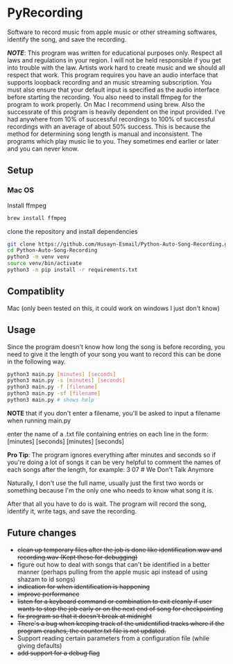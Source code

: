 # PyRecording

Software to record music from apple music or other streaming softwares, identify the song, and save the
recording. 

**_NOTE_**: This program was written for educational purposes only. Respect all laws and regulations in
your region. I will not be held responsible if you get into trouble with the law. Artists work hard to
create music and we should all respect that work.
This program requires you have an audio interface that supports loopback recording and an music streaming 
subscription. You must also ensure that your default input is specified as the audio interface before 
starting the recording. You also need to install ffmpeg for the program to work properly.
On Mac I recommend using brew.
Also the successrate of this program is heavily dependent on the input provided. I've had anywhere from
10% of successful recordings to 100% of successful recordings with an average of about 50% success. This
is because the method for determining song length is manual and inconsistent. The programs which play music
lie to you. They sometimes end earlier or later and you can never know.

## Setup

### Mac OS

Install ffmpeg

```Bash
brew install ffmpeg
```

clone the repository and install dependencies

```Bash
git clone https://github.com/Husayn-Esmail/Python-Auto-Song-Recording.git
cd Python-Auto-Song-Recording
python3 -m venv venv
source venv/bin/activate
python3 -m pip install -r requirements.txt
```

## Compatiblity

Mac (only been tested on this, it could work on windows I just don't know)

## Usage

Since the program doesn't know how long the song is before recording, you
need to give it the length of your song you want to record this can be
done in the following way.

```Bash
python3 main.py [minutes] [seconds]
python3 main.py -s [minutes] [seconds]
python3 main.py -f [filename]
python3 main.py -sf [filename]
python3 main.py # shows help
```

**NOTE** that if you don't enter a filename, you'll be asked to input a
filename when running main.py

enter the name of a .txt file containing entries on each line in the form:
[minutes] [seconds]
[minutes] [seconds]


**Pro Tip**: The program ignores everything after minutes and seconds so if you're doing a lot of songs
it can be very helpful to comment the names of each songs after the length, for example:
3 07    # We Don't Talk Anymore

Naturally, I don't use the full name, usually just the first two words or something because I'm the only
one who needs to know what song it is.

After that all you have to do is wait. The program will record the song,
identify it, write tags, and save the recording.

## Future changes

- ~~clean up temporary files after the job is done like identification.wav and recording.wav (Kept these for debugging)~~
- figure out how to deal with songs that can't be identified in a better manner (perhaps
pulling from the apple music api instead of using shazam to id songs)
- ~~indication for when identification is happening~~
- ~~improve performance~~
- ~~listen for a keyboard command or combination to exit cleanly if user wants to stop the job early or on the next end of song for checkpointing~~
- ~~fix program so that it doesn't break at midnight~~
- ~~There's a bug when keeping track of the unidentified tracks where if the program crashes, the counter.txt file is not updated.~~
- Support reading certain parameters from a configuration file (while giving defaults)
- ~~add support for a debug flag~~
